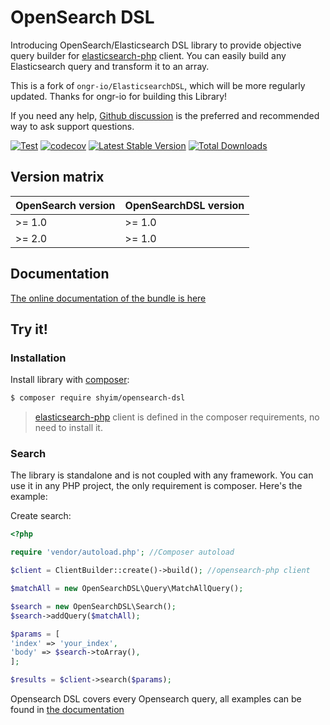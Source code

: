 # OpenSearch DSL

Introducing OpenSearch/Elasticsearch DSL library to provide objective query builder for [elasticsearch-php](https://github.com/elastic/elasticsearch-php) client. You can easily build any Elasticsearch query and transform it to an array.

This is a fork of `ongr-io/ElasticsearchDSL`, which will be more regularly updated. Thanks for ongr-io for building this Library!

If you need any help, [Github discussion](https://github.com/shyim/opensearch-dsl/discussions)
is the preferred and recommended way to ask support questions.

[![Test](https://github.com/shyim/opensearch-dsl/actions/workflows/test.yml/badge.svg)](https://github.com/shyim/opensearch-dsl/actions/workflows/test.yml)
[![codecov](https://codecov.io/gh/shyim/opensearch-dsl/branch/7.2/graph/badge.svg)](https://codecov.io/gh/shyim/opensearch-dsl)
[![Latest Stable Version](https://poser.pugx.org/shyim/opensearch-dsl/v/stable)](https://packagist.org/packages/shyim/opensearch-dsl)
[![Total Downloads](https://poser.pugx.org/shyim/opensearch-dsl/downloads)](https://packagist.org/packages/shyim/opensearch-dsl)


## Version matrix

| OpenSearch version | OpenSearchDSL version |
|--------------------|-----------------------|
| >= 1.0             | >= 1.0                |
| >= 2.0             | >= 1.0                |

## Documentation

[The online documentation of the bundle is here](docs/index.md)

## Try it!

### Installation

Install library with [composer](https://getcomposer.org):

```bash
$ composer require shyim/opensearch-dsl
```

> [elasticsearch-php](https://github.com/elastic/elasticsearch-php) client is defined in the composer requirements, no need to install it.

### Search

The library is standalone and is not coupled with any framework. You can use it in any PHP project, the only requirement is composer.  Here's the example:

Create search:

```php
<?php

require 'vendor/autoload.php'; //Composer autoload

$client = ClientBuilder::create()->build(); //opensearch-php client

$matchAll = new OpenSearchDSL\Query\MatchAllQuery();

$search = new OpenSearchDSL\Search();
$search->addQuery($matchAll);

$params = [
'index' => 'your_index',
'body' => $search->toArray(),
];

$results = $client->search($params);
```

Opensearch DSL covers every Opensearch query, all examples can be found in [the documentation](docs/index.md)
